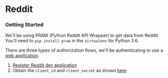 # Reddit

### Getting Started

We'll be using  PRAW (Python Reddit API Wrapper) to get data from Reddit.
You'll need to `pip install praw` in the `virtualenv` for Python 3.6.

There are three types of authorization flows, we'll be authenticating to
use a [web application](http://praw.readthedocs.io/en/latest/getting_started/authentication.html#script-application).

1. [Register Reddit dev application](https://www.reddit.com/prefs/apps/)
2. Obtain the `client_id` and `client_secret` as shown [here](https://stackoverflow.com/questions/28955541/how-to-get-access-token-reddit-api)

